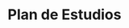 ---
layout: curriculum

title: Plan de Estudios
description: asdasdasdasd

permalink: /instituto/horario/
---